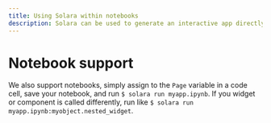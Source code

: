 ```yaml
---
title: Using Solara within notebooks
description: Solara can be used to generate an interactive app directly using your notebook file by running just one command.
---
```

# Notebook support

We also support notebooks, simply assign to the `Page` variable in a code cell, save your notebook, and run `$ solara run myapp.ipynb`. If you widget or component is called differently, run like `$ solara run myapp.ipynb:myobject.nested_widget`.
